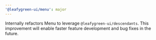 ```yaml
---
'@leafygreen-ui/menu': major
---
```


Internally refactors Menu to leverage `@leafygreen-ui/descendants`. This improvement will enable faster feature development and bug fixes in the future.
